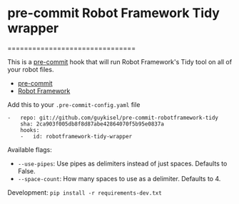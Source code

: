 pre-commit Robot Framework Tidy wrapper
==============================
===============================

This is a [pre-commit](https://github.com/pre-commit) hook that will run
Robot Framework's Tidy tool on all of your robot files.

* [pre-commit](https://github.com/pre-commit)
* [Robot Framework](https://robotframework.org)


Add this to your ``.pre-commit-config.yaml`` file

    -   repo: git://github.com/guykisel/pre-commit-robotframework-tidy
        sha: 2ca903f005db8f8d87abe42864070f5b95e0837a
        hooks:
        -   id: robotframework-tidy-wrapper

Available flags:

* ``--use-pipes``: Use pipes as delimiters instead of just spaces. Defaults to
    False.
* ``--space-count``: How many spaces to use as a delimiter. Defaults to 4.

Development: ``pip install -r requirements-dev.txt``
